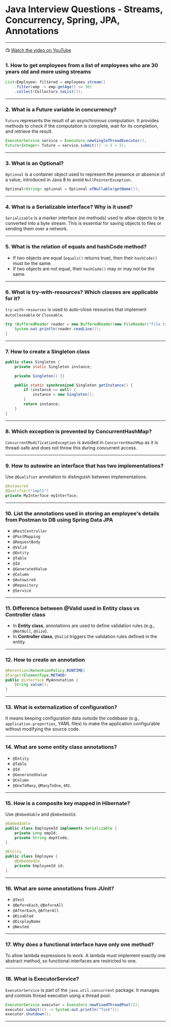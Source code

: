 
# Java Interview Questions - Streams, Concurrency, Spring, JPA, Annotations

---
📺 [Watch the video on YouTube](https://youtu.be/EDgVmmzILjE)

### 1. How to get employees from a list of employees who are 30 years old and more using streams

```java
List<Employee> filtered = employees.stream()
    .filter(emp -> emp.getAge() >= 30)
    .collect(Collectors.toList());
```

---

### 2. What is a Future variable in concurrency?

`Future` represents the result of an asynchronous computation. It provides methods to check if the computation is complete, wait for its completion, and retrieve the result.

```java
ExecutorService service = Executors.newSingleThreadExecutor();
Future<Integer> future = service.submit(() -> 5 + 5);
```

---

### 3. What is an Optional?

`Optional` is a container object used to represent the presence or absence of a value, introduced in Java 8 to avoid `NullPointerException`.

```java
Optional<String> optional = Optional.ofNullable(getName());
```

---

### 4. What is a Serializable interface? Why is it used?

`Serializable` is a marker interface (no methods) used to allow objects to be converted into a byte stream. This is essential for saving objects to files or sending them over a network.

---

### 5. What is the relation of equals and hashCode method?

- If two objects are equal (`equals()` returns true), then their `hashCode()` must be the same.
- If two objects are not equal, their `hashCode()` may or may not be the same.

---

### 6. What is try-with-resources? Which classes are applicable for it?

`try-with-resources` is used to auto-close resources that implement `AutoCloseable` or `Closeable`.

```java
try (BufferedReader reader = new BufferedReader(new FileReader("file.txt"))) {
    System.out.println(reader.readLine());
}
```

---

### 7. How to create a Singleton class

```java
public class Singleton {
    private static Singleton instance;

    private Singleton() {}

    public static synchronized Singleton getInstance() {
        if (instance == null) {
            instance = new Singleton();
        }
        return instance;
    }
}
```

---

### 8. Which exception is prevented by ConcurrentHashMap?

`ConcurrentModificationException` is avoided in `ConcurrentHashMap` as it is thread-safe and does not throw this during concurrent access.

---

### 9. How to autowire an interface that has two implementations?

Use `@Qualifier` annotation to distinguish between implementations.

```java
@Autowired
@Qualifier("impl1")
private MyInterface myInterface;
```

---

### 10. List the annotations used in storing an employee's details from Postman to DB using Spring Data JPA

- `@RestController`
- `@PostMapping`
- `@RequestBody`
- `@Valid`
- `@Entity`
- `@Table`
- `@Id`
- `@GeneratedValue`
- `@Column`
- `@Autowired`
- `@Repository`
- `@Service`

---

### 11. Difference between @Valid used in Entity class vs Controller class

- In **Entity class**, annotations are used to define validation rules (e.g., `@NotNull`, `@Size`).
- In **Controller class**, `@Valid` triggers the validation rules defined in the entity.

---

### 12. How to create an annotation

```java
@Retention(RetentionPolicy.RUNTIME)
@Target(ElementType.METHOD)
public @interface MyAnnotation {
    String value();
}
```

---

### 13. What is externalization of configuration?

It means keeping configuration data outside the codebase (e.g., `application.properties`, YAML files) to make the application configurable without modifying the source code.

---

### 14. What are some entity class annotations?

- `@Entity`
- `@Table`
- `@Id`
- `@GeneratedValue`
- `@Column`
- `@OneToMany`, `@ManyToOne`, etc.

---

### 15. How is a composite key mapped in Hibernate?

Use `@Embeddable` and `@EmbeddedId`.

```java
@Embeddable
public class EmployeeId implements Serializable {
    private Long empId;
    private String deptCode;
}

@Entity
public class Employee {
    @EmbeddedId
    private EmployeeId id;
}
```

---

### 16. What are some annotations from JUnit?

- `@Test`
- `@BeforeEach`, `@BeforeAll`
- `@AfterEach`, `@AfterAll`
- `@Disabled`
- `@DisplayName`
- `@Nested`

---

### 17. Why does a functional interface have only one method?

To allow lambda expressions to work. A lambda must implement exactly one abstract method, so functional interfaces are restricted to one.

---

### 18. What is ExecutorService?

`ExecutorService` is part of the `java.util.concurrent` package. It manages and controls thread execution using a thread pool.

```java
ExecutorService executor = Executors.newFixedThreadPool(2);
executor.submit(() -> System.out.println("Task"));
executor.shutdown();
```

---
